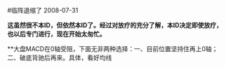 #临阵退缩了
2008-07-31

**这虽然很不本ID，但依然本ID了。经过对放疗的充分了解，本ID决定即使放疗，也以后专门进行，现在开始太匆忙。**


 


**大盘MACD在0轴受阻，下面无非两种选择：一、目前位置坚持住再上0轴；二、破底背驰后再来。具体，看好均线